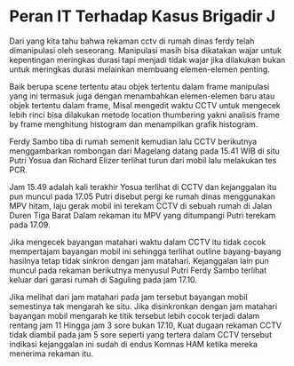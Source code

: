 # **Peran IT Terhadap Kasus Brigadir J**

Dari yang kita tahu bahwa rekaman cctv di rumah dinas ferdy telah dimanipulasi oleh seseorang.
Manipulasi masih bisa dikatakan wajar untuk kepentingan meringkas durasi tapi menjadi tidak wajar jika dilakukan bukan untuk meringkas durasi melainkan membuang elemen-elemen penting.


Baik berupa scene tertentu atau objek tertentu dalam frame manipulasi yang ini termasuk juga dengan menambahkan elemen-elemen baru atau objek tertentu dalam frame,
Misal mengedit waktu CCTV untuk mengecek lebih rinci bisa dilakukan metode location thumbering yakni analisis frame by frame menghitung histogram dan menampilkan grafik histogram.


Ferdy Sambo tiba di rumah semenit kemudian lalu CCTV berikutnya menggambarkan rombongan dari Magelang datang pada 15.41 WIB di situ Putri Yosua dan Richard Elizer terlihat turun dari mobil lalu melakukan tes PCR.


Jam 15.49 adalah kali terakhir Yosua terlihat di CCTV dan kejanggalan itu pun muncul pada 17.05 Putri disebut pergi ke rumah dinas menggunakan MPV hitam, laju gerak mobil ini terekam CCTV di sebuah rumah di Jalan Duren Tiga Barat Dalam rekaman itu MPV yang ditumpangi Putri terekam pada 17.09.


Jika mengecek bayangan matahari waktu dalam CCTV itu tidak cocok mempertajam bayangan mobil ini sehingga terlihat outline bayang-bayang hasilnya tetap tidak sinkron dengan jam matahari.
Kejanggalan lain pun muncul pada rekaman berikutnya menyusul Putri Ferdy Sambo terlihat keluar dari garasi rumah di Saguling pada jam 17.10.


Jika melihat dari jam matahari pada jam tersebut bayangan mobil semestinya tak mengarah ke situ.
Jika disinkronkan dengan jam matahari bayangan mobil mengarah ke titik tersebut lebih cocok terjadi dalam rentang jam 11 Hingga jam 3 sore bukan 17.10,
Kuat dugaan rekaman CCTV tidak diambil pada jam 5 sore seperti yang tertera dalam CCTV tersebut indikasi kejanggalan ini sudah di endus Komnas HAM ketika mereka menerima rekaman itu.

